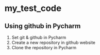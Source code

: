 my_test_code
============
Using github in Pycharm
-------
1. Set git & github in Pycharm
2. Create a new repository in github website
3. Clone the repository in Pycharm
